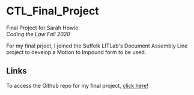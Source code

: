 # CTL_Final_Project
Final Project for Sarah Howie.  
  *Coding the Law Fall 2020*

For my final prject, I joined the Suffolk LITLab's Document Assembly Line project to develop a Motion to Impound form to be used.

## Links
To access the Github repo for my final project, [click here!](https://github.com/SuffolkLITLab/docassemble-MtntoImpound)
